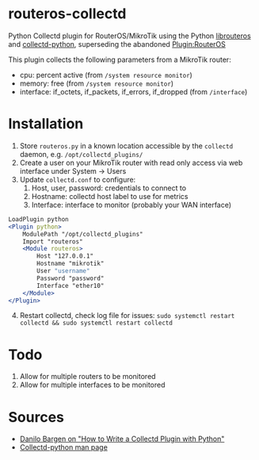 # routeros-collectd

Python Collectd plugin for RouterOS/MikroTik using the Python [librouteros](https://pypi.org/project/librouteros/) and [collectd-python](https://collectd.org/documentation/manpages/collectd-python.5.shtml), superseding the abandoned [Plugin:RouterOS](https://collectd.org/wiki/index.php/Plugin:RouterOS)

This plugin collects the following parameters from a MikroTik router:
* cpu: percent active (from `/system resource monitor`)
* memory: free (from `/system resource monitor`)
* interface: if_octets, if_packets, if_errors, if_dropped (from `/interface`)

# Installation

1. Store `routeros.py` in a known location accessible by the `collectd` daemon, e.g. `/opt/collectd_plugins/`
2. Create a user on your MikroTik router with read only access via web interface under System -> Users
3. Update `collectd.conf` to configure:
    1. Host, user, password: credentials to connect to
    2. Hostname: collectd host label to use for metrics
    3. Interface: interface to monitor (probably your WAN interface)
```apache
LoadPlugin python
<Plugin python>
    ModulePath "/opt/collectd_plugins"
    Import "routeros"
    <Module routeros>
        Host "127.0.0.1"
        Hostname "mikrotik"
        User "username"
        Password "password"
        Interface "ether10"
    </Module>
</Plugin>
```
4. Restart collectd, check log file for issues: `sudo systemctl restart collectd && sudo systemctl restart collectd`

# Todo

1. Allow for multiple routers to be monitored
2. Allow for multiple interfaces to be monitored

# Sources

* [Danilo Bargen on "How to Write a Collectd Plugin with Python"](https://blog.dbrgn.ch/2017/3/10/write-a-collectd-python-plugin/)
* [Collectd-python man page](https://collectd.org/documentation/manpages/collectd-python.5.shtml)